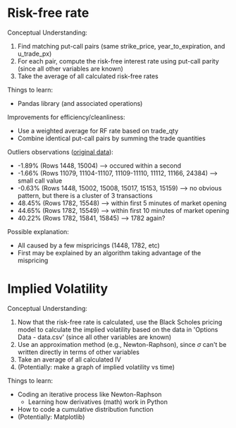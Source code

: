 # Risk-free rate

Conceptual Understanding: 
1) Find matching put-call pairs (same strike_price, year_to_expiration, and u_trade_px)
2) For each pair, compute the risk-free interest rate using put-call parity (since all other variables are known)
3) Take the average of all calculated risk-free rates

Things to learn: 
- Pandas library (and associated operations)

Improvements for efficiency/cleanliness: 
- Use a weighted average for RF rate based on trade_qty
- Combine identical put-call pairs by summing the trade quantities

Outliers observations ([original data](https://docs.google.com/spreadsheets/d/1BwWRdstB8Nl51dN8z9olRbkPB8Ps4Gcr2hL_aUru6Sc/edit?usp=sharing)): 
- -1.89% (Rows 1448, 15004) --> occured within a second
- -1.66% (Rows 11079, 11104-11107, 11109-11110, 11112, 11166, 24384) --> small call value
- -0.63% (Rows 1448, 15002, 15008, 15017, 15153, 15159) --> no obvious pattern, but there is a cluster of 3 transactions
- 48.45% (Rows 1782, 15548) --> within first 5 minutes of market opening
- 44.65% (Rows 1782, 15549) --> within first 10 minutes of market opening
- 40.22% (Rows 1782, 15841, 15845) --> 1782 again?

Possible explanation: 
- All caused by a few mispricings (1448, 1782, etc)
- First may be explained by an algorithm taking advantage of the mispricing


# Implied Volatility

Conceptual Understanding: 
1) Now that the risk-free rate is calculated, use the Black Scholes pricing model to calculate the implied volatility based on the data in 'Options Data - data.csv' (since all other variables are known)
2) Use an approximation method (e.g., Newton-Raphson), since 	$\sigma$ can't be written directly in terms of other variables
3) Take an average of all calculated IV
4) (Potentially: make a graph of implied volatility vs time)

Things to learn: 
- Coding an iterative process like Newton-Raphson
  - Learning how derivatives (math) work in Python
- How to code a cumulative distribution function
- (Potentially: Matplotlib)
